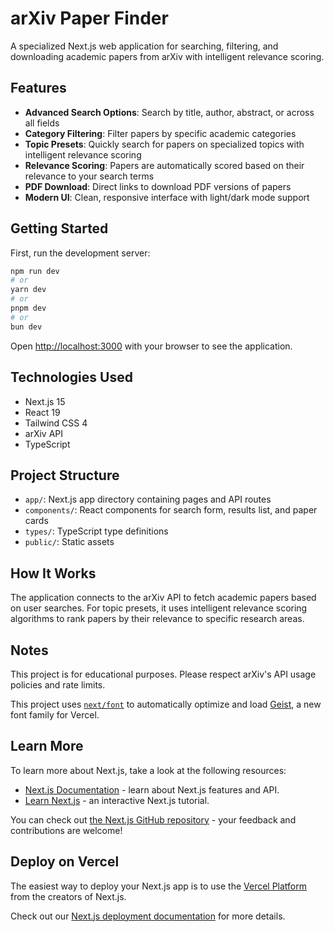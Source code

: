 # arXiv Paper Finder

A specialized Next.js web application for searching, filtering, and downloading academic papers from arXiv with intelligent relevance scoring.


## Features

- **Advanced Search Options**: Search by title, author, abstract, or across all fields
- **Category Filtering**: Filter papers by specific academic categories
- **Topic Presets**: Quickly search for papers on specialized topics with intelligent relevance scoring
- **Relevance Scoring**: Papers are automatically scored based on their relevance to your search terms
- **PDF Download**: Direct links to download PDF versions of papers
- **Modern UI**: Clean, responsive interface with light/dark mode support

## Getting Started

First, run the development server:

```bash
npm run dev
# or
yarn dev
# or
pnpm dev
# or
bun dev
```

Open [http://localhost:3000](http://localhost:3000) with your browser to see the application.

## Technologies Used

- Next.js 15
- React 19
- Tailwind CSS 4
- arXiv API
- TypeScript

## Project Structure

- `app/`: Next.js app directory containing pages and API routes
- `components/`: React components for search form, results list, and paper cards
- `types/`: TypeScript type definitions
- `public/`: Static assets

## How It Works

The application connects to the arXiv API to fetch academic papers based on user searches. For topic presets, it uses intelligent relevance scoring algorithms to rank papers by their relevance to specific research areas.

## Notes

This project is for educational purposes. Please respect arXiv's API usage policies and rate limits.

This project uses [`next/font`](https://nextjs.org/docs/app/building-your-application/optimizing/fonts) to automatically optimize and load [Geist](https://vercel.com/font), a new font family for Vercel.

## Learn More

To learn more about Next.js, take a look at the following resources:

- [Next.js Documentation](https://nextjs.org/docs) - learn about Next.js features and API.
- [Learn Next.js](https://nextjs.org/learn) - an interactive Next.js tutorial.

You can check out [the Next.js GitHub repository](https://github.com/vercel/next.js) - your feedback and contributions are welcome!

## Deploy on Vercel

The easiest way to deploy your Next.js app is to use the [Vercel Platform](https://vercel.com/new?utm_medium=default-template&filter=next.js&utm_source=create-next-app&utm_campaign=create-next-app-readme) from the creators of Next.js.

Check out our [Next.js deployment documentation](https://nextjs.org/docs/app/building-your-application/deploying) for more details.
